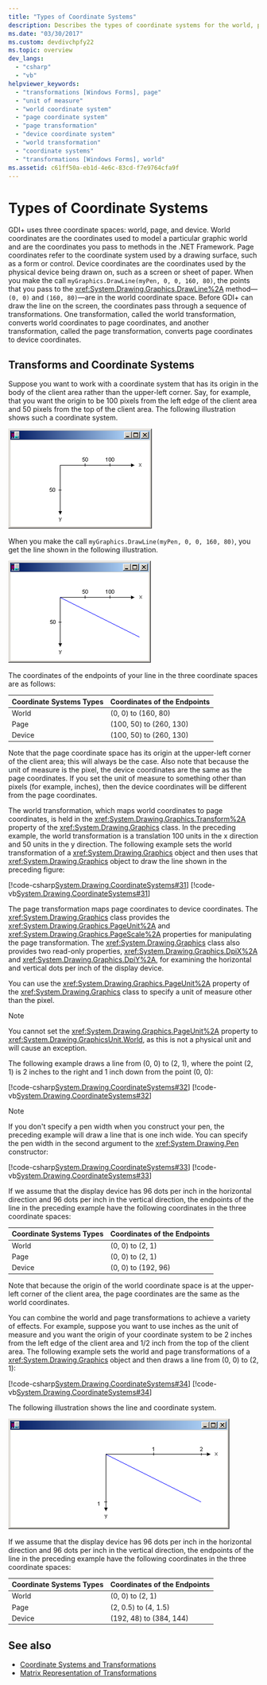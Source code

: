 ```yaml
---
title: "Types of Coordinate Systems"
description: Describes the types of coordinate systems for the world, page, and device. Explains about various transformations with coordinate systems
ms.date: "03/30/2017"
ms.custom: devdivchpfy22
ms.topic: overview
dev_langs: 
  - "csharp"
  - "vb"
helpviewer_keywords: 
  - "transformations [Windows Forms], page"
  - "unit of measure"
  - "world coordinate system"
  - "page coordinate system"
  - "page transformation"
  - "device coordinate system"
  - "world transformation"
  - "coordinate systems"
  - "transformations [Windows Forms], world"
ms.assetid: c61ff50a-eb1d-4e6c-83cd-f7e9764cfa9f
---
```

# Types of Coordinate Systems

GDI+ uses three coordinate spaces: world, page, and device. World coordinates are the coordinates used to model a particular graphic world and are the coordinates you pass to methods in the .NET Framework. Page coordinates refer to the coordinate system used by a drawing surface, such as a form or control. Device coordinates are the coordinates used by the physical device being drawn on, such as a screen or sheet of paper. When you make the call `myGraphics.DrawLine(myPen, 0, 0, 160, 80)`, the points that you pass to the <xref:System.Drawing.Graphics.DrawLine%2A> method—`(0, 0)` and `(160, 80)`—are in the world coordinate space. Before GDI+ can draw the line on the screen, the coordinates pass through a sequence of transformations. One transformation, called the world transformation, converts world coordinates to page coordinates, and another transformation, called the page transformation, converts page coordinates to device coordinates.  
  
## Transforms and Coordinate Systems
  
 Suppose you want to work with a coordinate system that has its origin in the body of the client area rather than the upper-left corner. Say, for example, that you want the origin to be 100 pixels from the left edge of the client area and 50 pixels from the top of the client area. The following illustration shows such a coordinate system.  
  
 ![Coordinate System-art-01](./media/aboutgdip05-art01.gif "AboutGdip05_art01")  
  
 When you make the call `myGraphics.DrawLine(myPen, 0, 0, 160, 80)`, you get the line shown in the following illustration.  
  
 ![Coordinate System-art-02](./media/aboutgdip05-art02.gif "AboutGdip05_art02")  
  
 The coordinates of the endpoints of your line in the three coordinate spaces are as follows:  
  
|Coordinate Systems Types|Coordinates of the Endpoints|  
|-|-|  
|World|(0, 0) to (160, 80)|  
|Page|(100, 50) to (260, 130)|  
|Device|(100, 50) to (260, 130)|  
  
 Note that the page coordinate space has its origin at the upper-left corner of the client area; this will always be the case. Also note that because the unit of measure is the pixel, the device coordinates are the same as the page coordinates. If you set the unit of measure to something other than pixels (for example, inches), then the device coordinates will be different from the page coordinates.  
  
 The world transformation, which maps world coordinates to page coordinates, is held in the <xref:System.Drawing.Graphics.Transform%2A> property of the <xref:System.Drawing.Graphics> class. In the preceding example, the world transformation is a translation 100 units in the x direction and 50 units in the y direction. The following example sets the world transformation of a <xref:System.Drawing.Graphics> object and then uses that <xref:System.Drawing.Graphics> object to draw the line shown in the preceding figure:  
  
 [!code-csharp[System.Drawing.CoordinateSystems#31](~/samples/snippets/csharp/VS_Snippets_Winforms/System.Drawing.CoordinateSystems/CS/Class1.cs#31)]
 [!code-vb[System.Drawing.CoordinateSystems#31](~/samples/snippets/visualbasic/VS_Snippets_Winforms/System.Drawing.CoordinateSystems/VB/Class1.vb#31)]  
  
 The page transformation maps page coordinates to device coordinates. The <xref:System.Drawing.Graphics> class provides the <xref:System.Drawing.Graphics.PageUnit%2A> and <xref:System.Drawing.Graphics.PageScale%2A> properties for manipulating the page transformation. The <xref:System.Drawing.Graphics> class also provides two read-only properties, <xref:System.Drawing.Graphics.DpiX%2A> and <xref:System.Drawing.Graphics.DpiY%2A>, for examining the horizontal and vertical dots per inch of the display device.  
  
 You can use the <xref:System.Drawing.Graphics.PageUnit%2A> property of the <xref:System.Drawing.Graphics> class to specify a unit of measure other than the pixel.  
  
> [!NOTE]
> You cannot set the <xref:System.Drawing.Graphics.PageUnit%2A> property to <xref:System.Drawing.GraphicsUnit.World>, as this is not a physical unit and will cause an exception.  
  
 The following example draws a line from (0, 0) to (2, 1), where the point (2, 1) is 2 inches to the right and 1 inch down from the point (0, 0):  
  
 [!code-csharp[System.Drawing.CoordinateSystems#32](~/samples/snippets/csharp/VS_Snippets_Winforms/System.Drawing.CoordinateSystems/CS/Class1.cs#32)]
 [!code-vb[System.Drawing.CoordinateSystems#32](~/samples/snippets/visualbasic/VS_Snippets_Winforms/System.Drawing.CoordinateSystems/VB/Class1.vb#32)]  
  
> [!NOTE]
> If you don't specify a pen width when you construct your pen, the preceding example will draw a line that is one inch wide. You can specify the pen width in the second argument to the <xref:System.Drawing.Pen> constructor:  
  
 [!code-csharp[System.Drawing.CoordinateSystems#33](~/samples/snippets/csharp/VS_Snippets_Winforms/System.Drawing.CoordinateSystems/CS/Class1.cs#33)]
 [!code-vb[System.Drawing.CoordinateSystems#33](~/samples/snippets/visualbasic/VS_Snippets_Winforms/System.Drawing.CoordinateSystems/VB/Class1.vb#33)]  
  
 If we assume that the display device has 96 dots per inch in the horizontal direction and 96 dots per inch in the vertical direction, the endpoints of the line in the preceding example have the following coordinates in the three coordinate spaces:  
  
|Coordinate Systems Types|Coordinates of the Endpoints|  
|-|-|  
|World|(0, 0) to (2, 1)|  
|Page|(0, 0) to (2, 1)|  
|Device|(0, 0) to (192, 96)|  
  
 Note that because the origin of the world coordinate space is at the upper-left corner of the client area, the page coordinates are the same as the world coordinates.  
  
 You can combine the world and page transformations to achieve a variety of effects. For example, suppose you want to use inches as the unit of measure and you want the origin of your coordinate system to be 2 inches from the left edge of the client area and 1/2 inch from the top of the client area. The following example sets the world and page transformations of a <xref:System.Drawing.Graphics> object and then draws a line from (0, 0) to (2, 1):  
  
 [!code-csharp[System.Drawing.CoordinateSystems#34](~/samples/snippets/csharp/VS_Snippets_Winforms/System.Drawing.CoordinateSystems/CS/Class1.cs#34)]
 [!code-vb[System.Drawing.CoordinateSystems#34](~/samples/snippets/visualbasic/VS_Snippets_Winforms/System.Drawing.CoordinateSystems/VB/Class1.vb#34)]  
  
 The following illustration shows the line and coordinate system.  
  
 ![Coordinate System-art-03](./media/aboutgdip05-art03.gif "AboutGdip05_art03")  
  
 If we assume that the display device has 96 dots per inch in the horizontal direction and 96 dots per inch in the vertical direction, the endpoints of the line in the preceding example have the following coordinates in the three coordinate spaces:  
  
|Coordinate Systems Types|Coordinates of the Endpoints|  
|-|-|  
|World|(0, 0) to (2, 1)|  
|Page|(2, 0.5) to (4, 1.5)|  
|Device|(192, 48) to (384, 144)|  
  
## See also

- [Coordinate Systems and Transformations](coordinate-systems-and-transformations.md)
- [Matrix Representation of Transformations](matrix-representation-of-transformations.md)
